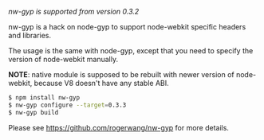 *nw-gyp is supported from version 0.3.2*

nw-gyp is a hack on node-gyp to support node-webkit specific headers and libraries. 

The usage is the same with node-gyp, except that you need to specify the version of node-webkit manually. 

**NOTE**: native module is supposed to be rebuilt with newer version of node-webkit, because V8 doesn't have any stable ABI.

````bash
$ npm install nw-gyp
$ nw-gyp configure --target=0.3.3
$ nw-gyp build
````

Please see https://github.com/rogerwang/nw-gyp for more details.